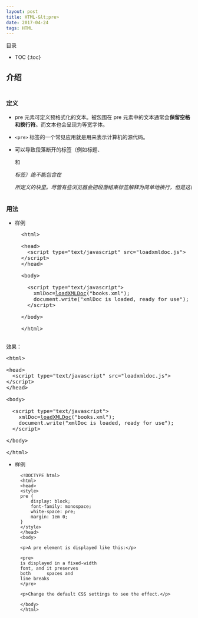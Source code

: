```yaml
---
layout: post
title: HTML-&lt;pre>
date: 2017-04-24
tags: HTML 
---
```


目录

* TOC 
{:toc}

## 介绍<pre>

### 定义

* pre 元素可定义预格式化的文本。被包围在 pre 元素中的文本通常会**保留空格和换行符**。而文本也会呈现为等宽字体。

* `<pre>` 标签的一个常见应用就是用来表示计算机的源代码。

* 可以导致段落断开的标签（例如标题、<p> 和 <address> 标签）绝不能包含在 <pre> 所定义的块里。尽管有些浏览器会把段落结束标签解释为简单地换行，但是这种行为在所有浏览器上并不都是一样的。


### 用法

* 样例

	<pre>
	&lt;html&gt;

	&lt;head&gt;
	  &lt;script type=&quot;text/javascript&quot; src=&quot;loadxmldoc.js&quot;&gt;
	&lt;/script&gt;
	&lt;/head&gt;

	&lt;body&gt;

	  &lt;script type=&quot;text/javascript&quot;&gt;
	    xmlDoc=<a href="dom_loadxmldoc.asp">loadXMLDoc</a>(&quot;books.xml&quot;);
	    document.write(&quot;xmlDoc is loaded, ready for use&quot;);
	  &lt;/script&gt;

	&lt;/body&gt;

	&lt;/html&gt;
	</pre>



效果：

<pre>
&lt;html&gt;

&lt;head&gt;
  &lt;script type=&quot;text/javascript&quot; src=&quot;loadxmldoc.js&quot;&gt;
&lt;/script&gt;
&lt;/head&gt;

&lt;body&gt;

  &lt;script type=&quot;text/javascript&quot;&gt;
    xmlDoc=<a href="dom_loadxmldoc.asp">loadXMLDoc</a>(&quot;books.xml&quot;);
    document.write(&quot;xmlDoc is loaded, ready for use&quot;);
  &lt;/script&gt;

&lt;/body&gt;

&lt;/html&gt;
</pre>



* 样例

		<!DOCTYPE html>
		<html>
		<head>
		<style>
		pre {
		    display: block;
		    font-family: monospace;
		    white-space: pre;
		    margin: 1em 0;
		} 
		</style>
		</head>
		<body>

		<p>A pre element is displayed like this:</p>

		<pre>
		is displayed in a fixed-width
		font, and it preserves
		both      spaces and
		line breaks
		</pre>

		<p>Change the default CSS settings to see the effect.</p>

		</body>
		</html>


